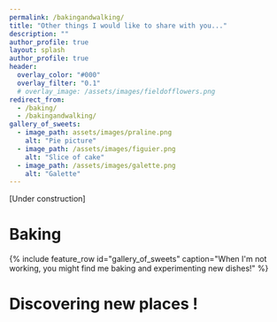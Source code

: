 ```yaml
---
permalink: /bakingandwalking/
title: "Other things I would like to share with you..."
description: ""
author_profile: true
layout: splash
author_profile: true
header:
  overlay_color: "#000"
  overlay_filter: "0.1"
  # overlay_image: /assets/images/fieldofflowers.png
redirect_from: 
  - /baking/
  - /bakingandwalking/
gallery_of_sweets:
  - image_path: assets/images/praline.png
    alt: "Pie picture"
  - image_path: /assets/images/figuier.png
    alt: "Slice of cake"
  - image_path: /assets/images/galette.png
    alt: "Galette"
---
```


[Under construction]

# Baking

{% include feature_row id="gallery_of_sweets" caption="When I'm not working, you might find me baking and experimenting new dishes!" %}

# Discovering new places !